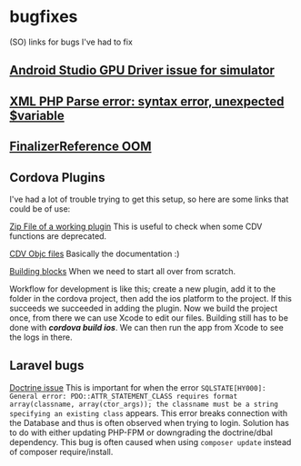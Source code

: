 # bugfixes
(SO) links for bugs I've had to fix

[Android Studio GPU Driver issue for simulator](https://stackoverflow.com/questions/45121828/android-studio-suddenly-got-gpu-driver-issue-when-running-emulator)
------
[XML PHP Parse error: syntax error, unexpected $variable](https://github.com/jhass/nextcloud-keeweb/issues/6)
------
[FinalizerReference OOM](https://stackoverflow.com/questions/23652549/clueless-about-a-possible-android-memory-leak)
------



## Cordova Plugins
I've had a lot of trouble trying to get this setup, so here are some links that could be of use:

[Zip File of a working plugin](https://github.com/cowbell/cordova-plugin-geofence/files/1340828/geofence-plugin.zip)
This is useful to check when some CDV functions are deprecated.

[CDV Objc files](https://github.com/apache/cordova-ios/tree/master/CordovaLib/Classes/Public)
Basically the documentation :)

[Building blocks](https://github.com/ModusCreateOrg/cordova-swift3-plugin-example)
When we need to start all over from scratch.

Workflow for development is like this; create a new plugin, add it to the folder in the cordova project, then add the ios platform to the project. If this succeeds we succeeded in adding the plugin. Now we build the project once, from there we can use Xcode to edit our files. Building still has to be done with ***cordova build ios***. We can then run the app from Xcode to see the logs in there.



## Laravel bugs

[Doctrine issue](https://github.com/doctrine/dbal/issues/2848)
This is important for when the error `SQLSTATE[HY000]: General error: PDO::ATTR_STATEMENT_CLASS requires format array(classname, array(ctor_args)); the classname must be a string specifying an existing class` appears. This error breaks connection with the Database and thus is often observed when trying to login. Solution has to do with either updating PHP-FPM or downgrading the doctrine/dbal dependency. This bug is often caused when using `composer update` instead of composer require/install.
